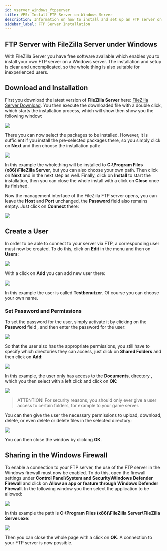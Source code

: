 ```yaml
---
id: vserver_windows_ftpserver
title: VPS: Install FTP Server on Windows Server
description: Information on how to install and set up an FTP server on your Windows VPS from ZAP-Hosting - ZAP-Hosting.com documentation
sidebar_label: FTP Server Installation
---
```



## FTP Server with FileZilla Server under Windows

With FileZilla Server you have free software available which enables you to install your own FTP server on a Windows server. The installation and setup is clear and uncomplicated, so the whole thing is also suitable for inexperienced users.


## Download and Installation

First you download the latest version of **FileZilla Server** here: [FileZilla Server Download](https://filezilla-project.org/download.php?type=server).
You then execute the downloaded file with a double click, which starts the installation process, which will show then show you the following window: 

![](https://screensaver01.zap-hosting.com/index.php/s/ybWZmNbrLgLbMmK/preview)

There you can now select the packages to be installed. However, it is sufficient if you install the pre-selected packages there, so you simply click on **Next** and then choose the installation path:

![](https://screensaver01.zap-hosting.com/index.php/s/gATrGEJBPisNZoB/preview)

In this example the wholething will be installed to **C:\Program Files (x86)\FileZilla Server**, but you can also choose your own path. 
Then click on **Next** and in the next step as well. Finally, click on **Install** to start the installation, then you can close the whole install with a click on **Close** once its finished. 

Now the management interface of the FileZilla FTP server opens, you can leave the **Host** and **Port** unchanged, the **Password** field also remains empty. Just click on **Connect** there:

![](https://screensaver01.zap-hosting.com/index.php/s/PrWnfsPEgbE68jo/preview)

## Create a User

In order to be able to connect to your server via FTP, a corresponding user must now be created.
To do this, click on **Edit** in the menu and then on **Users**:

![](https://screensaver01.zap-hosting.com/index.php/s/86i5BZ8drqw276d/preview)


With a click on **Add** you can add new user there:

![](https://screensaver01.zap-hosting.com/index.php/s/ZyFLmKxyAgNbnKw/preview)

In this example the user is called **Testbenutzer**. Of course you can choose your own name.

### Set Password and Permissions

To set the password for the user, simply activate it by clicking on the **Password** field , and then enter the password for the user:

![](https://screensaver01.zap-hosting.com/index.php/s/H68YGRpGXcqnfZB/preview)

So that the user also has the appropriate permissions, you still have to specify which directories they can access, just click on **Shared Folders** and then click on **Add**: 

![](https://screensaver01.zap-hosting.com/index.php/s/BYiYnSJ2gmMPmTg/preview)

In this example, the user only has access to the **Documents**, directory , which you then select with a left click and click on **OK**:

![](https://screensaver01.zap-hosting.com/index.php/s/dqGsok46dFiJf9B/preview)

> ATTENTION! For security reasons, you should only ever give a user access to certain folders, for example to your game server.

You can then give the user the necessary permissions to upload, download, delete, or even delete or delete files in the selected directory:

![](https://screensaver01.zap-hosting.com/index.php/s/PHj4TEzow733pj4/preview)

You can then close the window by clicking **OK**.


## Sharing in the Windows Firewall

To enable a connection to your FTP server, the use of the FTP server in the Windows firewall must now be enabled. To do this, open the firewall settings under **Control Panel\System and Security\Windows Defender Firewall** and click on **Allow an app or feature through Windows Defender Firewall**.
In the following window you then select the application to be allowed:

![](https://screensaver01.zap-hosting.com/index.php/s/NQDpw46pzy2e2id/preview)

In this example the path is **C:\Program Files (x86)\FileZilla Server\FileZilla Server.exe**:

![](https://screensaver01.zap-hosting.com/index.php/s/Z8EE4qYMegy52tq/preview)

Then you can close the whole page with a click on **OK**. A connection to your FTP server is now possible.
